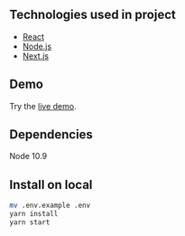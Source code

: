 ## Technologies used in project

- [React](https://reactjs.org/) 
- [Node.js](https://nodejs.org/en/)
- [Next.js](https://nextjs.org/)

## Demo

Try the [live demo](http://roonyx.tech/).

## Dependencies

Node 10.9

## Install on local

```bash
mv .env.example .env 
yarn install
yarn start
```

 